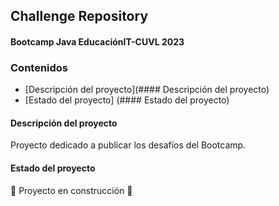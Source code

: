 ## Challenge Repository
#### Bootcamp Java EducaciónIT-CUVL 2023

### Contenidos
* [Descripción del proyecto](#### Descripción del proyecto)
* [Estado del proyecto] (#### Estado del proyecto)

#### Descripción del proyecto
Proyecto dedicado a publicar los desafíos del Bootcamp.

#### Estado del proyecto
:construction: Proyecto en construcción :construction:
